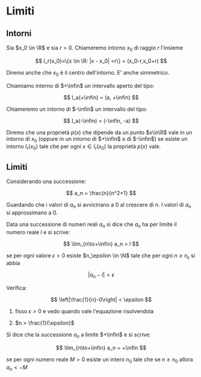 # Limiti

## Intorni

Sia $x_0 \in \R$ e sia $r > 0$. Chiameremo intorno $x_0$ di raggio $r$ l'insieme

$$
I_r(x_0)=\{x \in \R: |x - x_0| <r\} = (x_0-r,x_0+r)
$$

Diremo anche che $x_0$ è il centro dell'intorno. E' anche simmetrico.

Chiamiamo interno di $+\infin$ un intervallo aperto del tipo:

$$
I_a(+\infin) = (a, +\infin)
$$

Chiameremo un intorno di $-\infin$ un intervallo del tipo:

$$
I_a(-\infin) = (-\infin, -a)
$$

Diremo che una proprietà $p(x)$ che dipende da un punto $x\in\R$ vale in un intorno di $x_0$ (oppure in un intorno di $+\infin$ o di $-\infin$) se esiste un intorno $I_r(x_0)$ tale che per ogni $x\in I_r(x_0)$ la proprietà $p(x)$ vale.

## Limiti

Considerando una successione:

$$
a_n = \frac{n}{n^2+1}
$$

Guardando che i valori di $a_n$ si avvicinano a 0 al crescere di $n$. I valori di $a_n$ si approssimano a 0.

Data una successione di numeri reali $a_n$ si dice che $a_n$ ha per limite il numero reale $l$ e si scrive:

$$
\lim_{n\to+\infin} a_n = l
$$

se per ogni valore $\epsilon > 0$ esiste $n_\epsilon \in \N$ tale che per ogni $n\ge n_\epsilon$ si abbia

$$
|a_n-l|<\epsilon
$$

Verifica:

$$
\left|\frac{1}{n}-0\right| < \epsilon
$$

1. fisso $\epsilon > 0$ e vedo quando vale l'equazione risolvendola

2. $n > \frac{1}{\epsilon}$

Si dice che la successione $a_n$ a limite $+\infin$ e si scrive:

$$
\lim_{n\to+\infin} a_n = +\infin
$$

se per ogni numero reale $M>0$ esiste un intero $n_0$ tale che se $n\ge n_0$ allora $a_n < -M$
